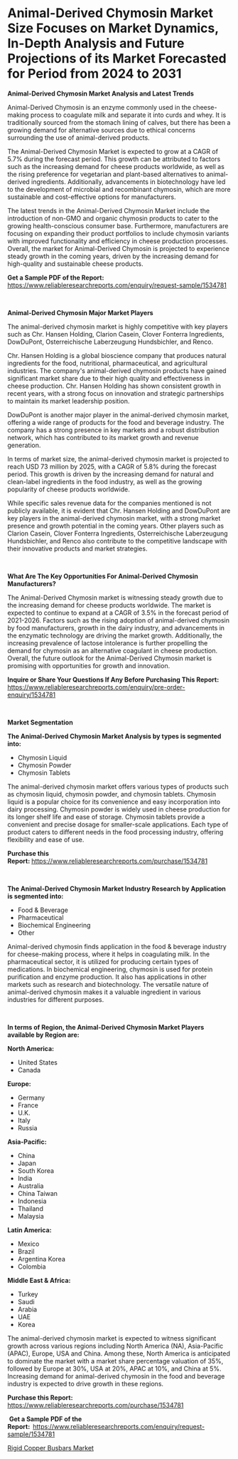 <p><h1>Animal-Derived Chymosin Market Size Focuses on Market Dynamics, In-Depth Analysis and Future Projections of its Market Forecasted for Period from 2024 to 2031</h1></p><p><strong>Animal-Derived Chymosin Market Analysis and Latest Trends</strong></p>
<p><p>Animal-Derived Chymosin is an enzyme commonly used in the cheese-making process to coagulate milk and separate it into curds and whey. It is traditionally sourced from the stomach lining of calves, but there has been a growing demand for alternative sources due to ethical concerns surrounding the use of animal-derived products.</p><p>The Animal-Derived Chymosin Market is expected to grow at a CAGR of 5.7% during the forecast period. This growth can be attributed to factors such as the increasing demand for cheese products worldwide, as well as the rising preference for vegetarian and plant-based alternatives to animal-derived ingredients. Additionally, advancements in biotechnology have led to the development of microbial and recombinant chymosin, which are more sustainable and cost-effective options for manufacturers.</p><p>The latest trends in the Animal-Derived Chymosin Market include the introduction of non-GMO and organic chymosin products to cater to the growing health-conscious consumer base. Furthermore, manufacturers are focusing on expanding their product portfolios to include chymosin variants with improved functionality and efficiency in cheese production processes. Overall, the market for Animal-Derived Chymosin is projected to experience steady growth in the coming years, driven by the increasing demand for high-quality and sustainable cheese products.</p></p>
<p><strong>Get a Sample PDF of the Report:&nbsp;</strong> <a href="https://www.reliableresearchreports.com/enquiry/request-sample/1534781">https://www.reliableresearchreports.com/enquiry/request-sample/1534781</a></p>
<p>&nbsp;</p>
<p><strong>Animal-Derived Chymosin Major Market Players</strong></p>
<p><p>The animal-derived chymosin market is highly competitive with key players such as Chr. Hansen Holding, Clarion Casein, Clover Fonterra Ingredients, DowDuPont, Osterreichische Laberzeugung Hundsbichler, and Renco.</p><p>Chr. Hansen Holding is a global bioscience company that produces natural ingredients for the food, nutritional, pharmaceutical, and agricultural industries. The company's animal-derived chymosin products have gained significant market share due to their high quality and effectiveness in cheese production. Chr. Hansen Holding has shown consistent growth in recent years, with a strong focus on innovation and strategic partnerships to maintain its market leadership position.</p><p>DowDuPont is another major player in the animal-derived chymosin market, offering a wide range of products for the food and beverage industry. The company has a strong presence in key markets and a robust distribution network, which has contributed to its market growth and revenue generation.</p><p>In terms of market size, the animal-derived chymosin market is projected to reach USD 73 million by 2025, with a CAGR of 5.8% during the forecast period. This growth is driven by the increasing demand for natural and clean-label ingredients in the food industry, as well as the growing popularity of cheese products worldwide.</p><p>While specific sales revenue data for the companies mentioned is not publicly available, it is evident that Chr. Hansen Holding and DowDuPont are key players in the animal-derived chymosin market, with a strong market presence and growth potential in the coming years. Other players such as Clarion Casein, Clover Fonterra Ingredients, Osterreichische Laberzeugung Hundsbichler, and Renco also contribute to the competitive landscape with their innovative products and market strategies.</p></p>
<p>&nbsp;</p>
<p><strong>What Are The Key Opportunities For Animal-Derived Chymosin Manufacturers?</strong></p>
<p><p>The Animal-Derived Chymosin market is witnessing steady growth due to the increasing demand for cheese products worldwide. The market is expected to continue to expand at a CAGR of 3.5% in the forecast period of 2021-2026. Factors such as the rising adoption of animal-derived chymosin by food manufacturers, growth in the dairy industry, and advancements in the enzymatic technology are driving the market growth. Additionally, the increasing prevalence of lactose intolerance is further propelling the demand for chymosin as an alternative coagulant in cheese production. Overall, the future outlook for the Animal-Derived Chymosin market is promising with opportunities for growth and innovation.</p></p>
<p><strong>Inquire or Share Your Questions If Any Before Purchasing This Report:</strong> <a href="https://www.reliableresearchreports.com/enquiry/pre-order-enquiry/1534781">https://www.reliableresearchreports.com/enquiry/pre-order-enquiry/1534781</a></p>
<p>&nbsp;</p>
<p><strong>Market Segmentation</strong></p>
<p><strong>The Animal-Derived Chymosin Market Analysis by types is segmented into:</strong></p>
<p><ul><li>Chymosin Liquid</li><li>Chymosin Powder</li><li>Chymosin Tablets</li></ul></p>
<p><p>The animal-derived chymosin market offers various types of products such as chymosin liquid, chymosin powder, and chymosin tablets. Chymosin liquid is a popular choice for its convenience and easy incorporation into dairy processing. Chymosin powder is widely used in cheese production for its longer shelf life and ease of storage. Chymosin tablets provide a convenient and precise dosage for smaller-scale applications. Each type of product caters to different needs in the food processing industry, offering flexibility and ease of use.</p></p>
<p><strong>Purchase this Report:&nbsp;</strong><a href="https://www.reliableresearchreports.com/purchase/1534781">https://www.reliableresearchreports.com/purchase/1534781</a></p>
<p>&nbsp;</p>
<p><strong>The Animal-Derived Chymosin Market Industry Research by Application is segmented into:</strong></p>
<p><ul><li>Food & Beverage</li><li>Pharmaceutical</li><li>Biochemical Engineering</li><li>Other</li></ul></p>
<p><p>Animal-derived chymosin finds application in the food & beverage industry for cheese-making process, where it helps in coagulating milk. In the pharmaceutical sector, it is utilized for producing certain types of medications. In biochemical engineering, chymosin is used for protein purification and enzyme production. It also has applications in other markets such as research and biotechnology. The versatile nature of animal-derived chymosin makes it a valuable ingredient in various industries for different purposes.</p></p>
<p>&nbsp;</p>
<p><strong>In terms of Region, the Animal-Derived Chymosin Market Players available by Region are:</strong></p>
<p>
    <p> <strong> North America: </strong>
        <ul>
            <li>United States</li>
            <li>Canada</li>
        </ul>
        </p> 
    <p> <strong> Europe: </strong>
        <ul>
            <li>Germany</li>
            <li>France</li>
            <li>U.K.</li>
            <li>Italy</li>
            <li>Russia</li>
        </ul>
        </p> 
    <p> <strong> Asia-Pacific: </strong>
        <ul>
            <li>China</li>
            <li>Japan</li>
            <li>South Korea</li>
            <li>India</li>
            <li>Australia</li>
            <li>China Taiwan</li>
            <li>Indonesia</li>
            <li>Thailand</li>
            <li>Malaysia</li>
        </ul>
        </p> 
    <p> <strong> Latin America: </strong>
        <ul>
            <li>Mexico</li>
            <li>Brazil</li>
            <li>Argentina Korea</li>
            <li>Colombia</li>
        </ul>
        </p> 
    <p> <strong> Middle East & Africa: </strong>
        <ul>
            <li>Turkey</li>
            <li>Saudi</li>
            <li>Arabia</li>
            <li>UAE</li>
            <li>Korea</li>
        </ul>
    </p>
    </p>
<p><p>The animal-derived chymosin market is expected to witness significant growth across various regions including North America (NA), Asia-Pacific (APAC), Europe, USA and China. Among these, North America is anticipated to dominate the market with a market share percentage valuation of 35%, followed by Europe at 30%, USA at 20%, APAC at 10%, and China at 5%. Increasing demand for animal-derived chymosin in the food and beverage industry is expected to drive growth in these regions.</p></p>
<p><strong>Purchase this Report: </strong><a href="https://www.reliableresearchreports.com/purchase/1534781">https://www.reliableresearchreports.com/purchase/1534781</a></p>
<p>&nbsp;<strong>Get a Sample PDF of the Report:&nbsp;&nbsp;</strong><a href="https://www.reliableresearchreports.com/enquiry/request-sample/1534781">https://www.reliableresearchreports.com/enquiry/request-sample/1534781</a></p>
<p><strong></strong></p>
<p><p><a href="https://cautious-neon-760.notion.site/Rigid-Copper-Busbars-Market-Research-Report-Unlocks-Analysis-on-the-Market-Financial-Status-Market--68a6b6bac36140bf8832d1a6057ab893">Rigid Copper Busbars Market</a></p></p>